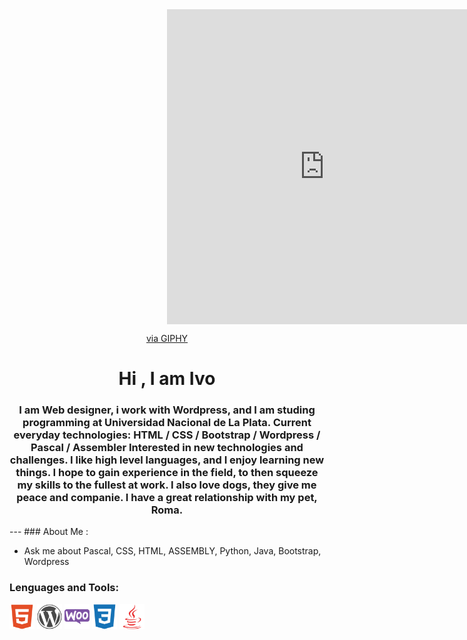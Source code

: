 <div id="header" align="center">
   <div style="width:100%;height:0;padding-bottom:100%;position:relative;"><iframe src="https://giphy.com/embed/bGgsc5mWoryfgKBx1u" width="100%" height="100%" style="position:absolute" frameBorder="0" class="giphy-embed" allowFullScreen></iframe></div><p><a href="https://giphy.com/gifs/computador-gu-tecnology-bGgsc5mWoryfgKBx1u">via GIPHY</a></p>
    <h1>
        Hi , I am Ivo
    </h1>
    <h3> 
        I am Web designer, i work with Wordpress, and I am studing programming at Universidad Nacional de La Plata.
        Current everyday technologies: HTML / CSS / Bootstrap / Wordpress / Pascal / Assembler
        Interested in new technologies and challenges. I like high level languages, and I enjoy learning new things.
        I hope to gain experience in the field, to then squeeze my skills to the fullest at work.
        I also love dogs, they give me peace and companie. I have a great relationship with my pet, Roma.
    </h3>
</div>
 --- 
 ### About Me :

 - Ask me about Pascal, CSS, HTML, ASSEMBLY, Python, Java, Bootstrap, Wordpress

 <div align="left">
    <h3> Lenguages and Tools:</h3>
    <div>
        <img src="https://github.com/devicons/devicon/blob/master/icons/html5/html5-plain.svg" title="HTML5" alt="HTML" width="40">
        <img src="https://github.com/devicons/devicon/blob/master/icons/wordpress/wordpress-plain.svg" title="Wordpress" alt="Wordpress" width="40">
        <img src="https://github.com/devicons/devicon/blob/master/icons/woocommerce/woocommerce-plain.svg" title="WooCommerce" alt="Woocommerce" width="40">
        <img src="https://github.com/devicons/devicon/blob/master/icons/css3/css3-plain.svg" title="CSS3" alt="CSS" width="40">
        <img src="https://github.com/devicons/devicon/blob/master/icons/java/java-plain.svg" title="JAVA" alt="JAVA" width="40">
    </div>
</div>
